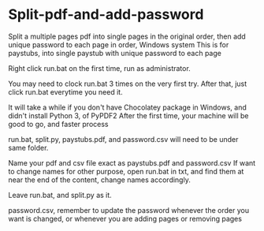 # Split-pdf-and-add-password
Split a multiple pages pdf into single pages in the original order, then add unique password to each page in order, Windows system
This is for paystubs, into single paystub with unique password to each page





Right click run.bat on the first time, run as administrator.

You may need to clock run.bat 3 times on the very first try.
After that, just click run.bat everytime you need it.

It will take a while if you don't have Chocolatey package in Windows, and didn't install Python 3, of PyPDF2
After the first time, your machine will be good to go, and faster process

run.bat, split.py, paystubs.pdf, and password.csv will need to be under same folder.

Name your pdf and csv file exact as paystubs.pdf and password.csv
If want to change names for other purpose, open run.bat in txt, and find them at near the end of the content,
change names accordingly.

Leave run.bat, and split.py as it.


password.csv, remember to update the password whenever the order you want is changed,
or whenever you are adding pages or removing pages
